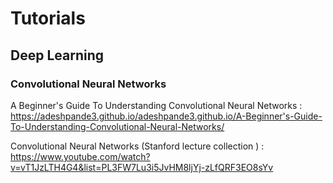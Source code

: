 # Tutorials

## Deep Learning
### Convolutional Neural Networks
A Beginner's Guide To Understanding Convolutional Neural Networks : https://adeshpande3.github.io/adeshpande3.github.io/A-Beginner's-Guide-To-Understanding-Convolutional-Neural-Networks/

Convolutional Neural Networks (Stanford lecture collection ) : https://www.youtube.com/watch?v=vT1JzLTH4G4&list=PL3FW7Lu3i5JvHM8ljYj-zLfQRF3EO8sYv
